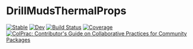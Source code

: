 # DrillMudsThermalProps

[![Stable](https://img.shields.io/badge/docs-stable-blue.svg)](https://Eduardo-BDMAlves.github.io/DrillMudsThermalProps.jl/stable)
[![Dev](https://img.shields.io/badge/docs-dev-blue.svg)](https://Eduardo-BDMAlves.github.io/DrillMudsThermalProps.jl/dev)
[![Build Status](https://github.com/Eduardo-BDMAlves/DrillMudsThermalProps.jl/actions/workflows/CI.yml/badge.svg?branch=main)](https://github.com/Eduardo-BDMAlves/DrillMudsThermalProps.jl/actions/workflows/CI.yml?query=branch%3Amain)
[![Coverage](https://codecov.io/gh/Eduardo-BDMAlves/DrillMudsThermalProps.jl/branch/main/graph/badge.svg)](https://codecov.io/gh/Eduardo-BDMAlves/DrillMudsThermalProps.jl)
[![ColPrac: Contributor's Guide on Collaborative Practices for Community Packages](https://img.shields.io/badge/ColPrac-Contributor's%20Guide-blueviolet)](https://github.com/SciML/ColPrac)
